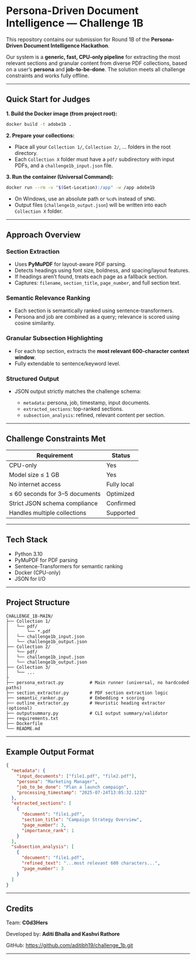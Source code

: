 # Persona-Driven Document Intelligence — Challenge 1B

This repository contains our submission for Round 1B of the **Persona-Driven Document Intelligence Hackathon**.

Our system is a **generic, fast, CPU-only pipeline** for extracting the most relevant sections and granular content from diverse PDF collections, based on a user’s **persona** and **job-to-be-done**. The solution meets all challenge constraints and works fully offline.

---

## Quick Start for Judges

**1. Build the Docker image (from project root):**

```bash
docker build -t adobe1b .
```

**2. Prepare your collections:**

* Place all your `Collection 1/`, `Collection 2/`, ... folders in the root directory.
* Each `Collection X` folder must have a `pdf/` subdirectory with input PDFs, and a `challenge1b_input.json` file.

**3. Run the container (Universal Command):**

```bash
docker run --rm -v "$(Get-Location):/app" -w /app adobe1b
```

* On Windows, use an absolute path or `%cd%` instead of `$PWD`.
* Output files (`challenge1b_output.json`) will be written into each `Collection X` folder.

---

## Approach Overview

### Section Extraction

* Uses **PyMuPDF** for layout-aware PDF parsing.
* Detects headings using font size, boldness, and spacing/layout features.
* If headings aren’t found, treats each page as a fallback section.
* Captures: `filename`, `section_title`, `page_number`, and full section text.

### Semantic Relevance Ranking

* Each section is semantically ranked using sentence-transformers.
* Persona and job are combined as a query; relevance is scored using cosine similarity.

### Granular Subsection Highlighting

* For each top section, extracts the **most relevant 600-character context window**.
* Fully extendable to sentence/keyword level.

### Structured Output

* JSON output strictly matches the challenge schema:

  * `metadata`: persona, job, timestamp, input documents.
  * `extracted_sections`: top-ranked sections.
  * `subsection_analysis`: refined, relevant content per section.

---

## Challenge Constraints Met

| Requirement                    | Status      |
| ------------------------------ | ----------- |
| CPU-only                       | Yes         |
| Model size ≤ 1 GB              | Yes         |
| No internet access             | Fully local |
| ≤ 60 seconds for 3–5 documents | Optimized   |
| Strict JSON schema compliance  | Confirmed   |
| Handles multiple collections   | Supported   |

---

## Tech Stack

* Python 3.10
* PyMuPDF for PDF parsing
* Sentence-Transformers for semantic ranking
* Docker (CPU-only)
* JSON for I/O

---

## Project Structure

```
CHALLENGE_1B-MAIN/
├── Collection 1/
│   └── pdf/
│       └── *.pdf
│   └── challenge1b_input.json
│   └── challenge1b_output.json
├── Collection 2/
│   └── pdf/
│   └── challenge1b_input.json
│   └── challenge1b_output.json
├── Collection 3/
│   └── ...
├
├── persona_extract.py          # Main runner (universal, no hardcoded paths)
├── section_extractor.py        # PDF section extraction logic
├── semantic_ranker.py          # Embedding + scoring
├── outline_extractor.py        # Heuristic heading extractor (optional)
├── outputsummary.py            # CLI output summary/validator
├── requirements.txt
├── Dockerfile
└── README.md
```

---

## Example Output Format

```json
{
  "metadata": {
    "input_documents": ["file1.pdf", "file2.pdf"],
    "persona": "Marketing Manager",
    "job_to_be_done": "Plan a launch campaign",
    "processing_timestamp": "2025-07-24T13:05:32.123Z"
  },
  "extracted_sections": [
    {
      "document": "file1.pdf",
      "section_title": "Campaign Strategy Overview",
      "page_number": 3,
      "importance_rank": 1
    }
  ],
  "subsection_analysis": [
    {
      "document": "file1.pdf",
      "refined_text": "...most relevant 600 characters...",
      "page_number": 3
    }
  ]
}
```

---

## Credits

Team: **C0d3Hers**

Developed by: **Aditi Bhalla and Kashvi Rathore**

GitHub: https://github.com/aditibh19/challenge_1b.git

---

